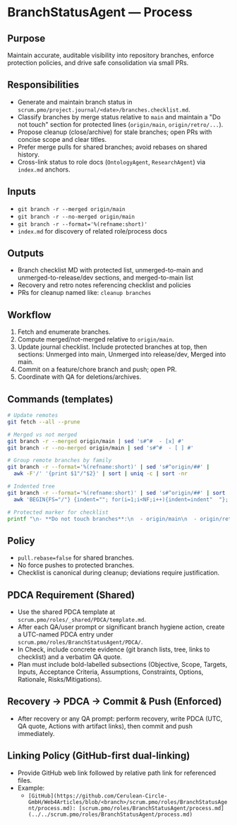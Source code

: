 # BranchStatusAgent — Process

## Purpose
Maintain accurate, auditable visibility into repository branches, enforce protection policies, and drive safe consolidation via small PRs.

## Responsibilities
- Generate and maintain branch status in `scrum.pmo/project.journal/<date>/branches.checklist.md`.
- Classify branches by merge status relative to `main` and maintain a "Do not touch" section for protected lines (`origin/main`, `origin/retro/...`).
- Propose cleanup (close/archive) for stale branches; open PRs with concise scope and clear titles.
- Prefer merge pulls for shared branches; avoid rebases on shared history.
- Cross-link status to role docs (`OntologyAgent`, `ResearchAgent`) via `index.md` anchors.

## Inputs
- `git branch -r --merged origin/main`
- `git branch -r --no-merged origin/main`
- `git branch -r --format='%(refname:short)'`
- `index.md` for discovery of related role/process docs

## Outputs
- Branch checklist MD with protected list, unmerged-to-main and unmerged-to-release/dev sections, and merged-to-main list
- Recovery and retro notes referencing checklist and policies
- PRs for cleanup named like: `cleanup branches`

## Workflow
1. Fetch and enumerate branches.
2. Compute merged/not-merged relative to `origin/main`.
3. Update journal checklist. Include protected branches at top, then sections: Unmerged into main, Unmerged into release/dev, Merged into main.
4. Commit on a feature/chore branch and push; open PR.
5. Coordinate with QA for deletions/archives.

## Commands (templates)
```bash
# Update remotes
git fetch --all --prune

# Merged vs not merged
git branch -r --merged origin/main | sed 's#^#  - [x] #'
git branch -r --no-merged origin/main | sed 's#^#  - [ ] #'

# Group remote branches by family
git branch -r --format='%(refname:short)' | sed 's#^origin/##' |
  awk -F'/' '{print $1"/"$2}' | sort | uniq -c | sort -nr

# Indented tree
git branch -r --format='%(refname:short)' | sed 's#^origin/##' | sort |
  awk 'BEGIN{FS="/"} {indent=""; for(i=1;i<NF;i++){indent=indent"  "}; print indent "- " $NF"  ("$0")"}'

# Protected marker for checklist
printf "\n- **Do not touch branches**:\n  - origin/main\n  - origin/retro/2025-08-10-agent-retro\n"
```

## Policy
- `pull.rebase=false` for shared branches.
- No force pushes to protected branches.
- Checklist is canonical during cleanup; deviations require justification.

## PDCA Requirement (Shared)
- Use the shared PDCA template at `scrum.pmo/roles/_shared/PDCA/template.md`.
- After each QA/user prompt or significant branch hygiene action, create a UTC-named PDCA entry under `scrum.pmo/roles/BranchStatusAgent/PDCA/`.
- In Check, include concrete evidence (git branch lists, tree, links to checklist) and a verbatim QA quote.
- Plan must include bold-labelled subsections (Objective, Scope, Targets, Inputs, Acceptance Criteria, Assumptions, Constraints, Options, Rationale, Risks/Mitigations).

## Recovery → PDCA → Commit & Push (Enforced)
- After recovery or any QA prompt: perform recovery, write PDCA (UTC, QA quote, Actions with artifact links), then commit and push immediately.

## Linking Policy (GitHub-first dual-linking)
- Provide GitHub web link followed by relative path link for referenced files.
- Example:
  - `[GitHub](https://github.com/Cerulean-Circle-GmbH/Web4Articles/blob/<branch>/scrum.pmo/roles/BranchStatusAgent/process.md): [scrum.pmo/roles/BranchStatusAgent/process.md](../../scrum.pmo/roles/BranchStatusAgent/process.md)`
